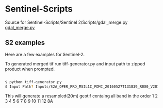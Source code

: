 # Sentinel-Scripts

Source for Sentinel-Scripts/Sentinel 2/Scripts/gdal_merge.py
[gdal_merge.py](https://svn.osgeo.org/gdal/trunk/gdal/swig/python/scripts/gdal_merge.py)


S2 examples
------------

Here are a few examples for Sentinel-2.

To generated merged tif run tiff-generator.py and input path to zipped product when prompted.

```sh

$ python tiff-generator.py
$ Input Path? Inputs/S2A_OPER_PRD_MSIL1C_PDMC_20160527T131839_R080_V20150728T113618_20150728T113618.zip

```

This will generate a resampled(20m) geotif containg all band in the order
1
2
3
4
5
6
7
8
9
10
11
12
8A

